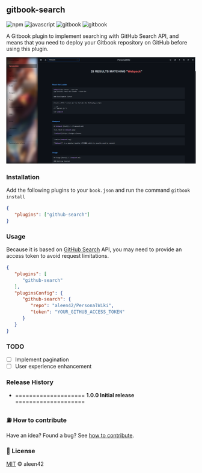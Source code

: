 ## gitbook-search

![npm](https://aleen42.github.io/badges/src/npm.svg) ![javascript](https://aleen42.github.io/badges/src/javascript.svg) ![gitbook](https://aleen42.github.io/badges/src/gitbook_1.svg) ![gitbook](https://aleen42.github.io/badges/src/gitbook_2.svg)

A Gitbook plugin to implement searching with GitHub Search API, and means that you need to deploy your Gitbook repository on GitHub before using this plugin.

![github-search](./preview.png)

### Installation

Add the following plugins to your `book.json` and run the command `gitbook install`

```json
{
   "plugins": ["github-search"]
}
```

### Usage

Because it is based on [GitHub Search](https://docs.github.com/en/rest/reference/search#search-code) API, you may need to provide an access token to avoid request limitations.

```json
{
   "plugins": [
      "github-search"
   ],
   "pluginsConfig": {
      "github-search": {
         "repo": "aleen42/PersonalWiki",
         "token": "YOUR_GITHUB_ACCESS_TOKEN"
      }
   }
}
```

### TODO

- [ ] Implement pagination
- [ ] User experience enhancement

### Release History

* ==================== **1.0.0 Initial release** ====================

### :fuelpump: How to contribute

Have an idea? Found a bug? See [how to contribute](https://wiki.aleen42.com/contribution.html).

### :scroll: License

[MIT](https://wiki.aleen42.com/MIT.html) © aleen42
